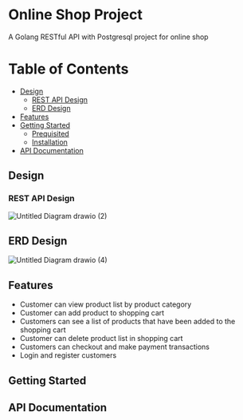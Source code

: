 # Online Shop Project

A Golang RESTful API with Postgresql project for online shop

# Table of Contents

* [Design](#design)
  * [REST API Design](#rest-api-design)
  * [ERD Design](#erd-design)
* [Features](#features)
* [Getting Started](#getting-started)
  * [Prequisited](#prequisited)
  * [Installation](#installation)
* [API Documentation](#api-documentation)

## Design 
### REST API Design
![Untitled Diagram drawio (2)](https://github.com/MochammadQemalFirza/OnlineShop/assets/90755886/26b3d058-96f4-4aa0-9425-a1f7f6423739)
## ERD Design
![Untitled Diagram drawio (4)](https://github.com/MochammadQemalFirza/OnlineShop/assets/90755886/25e11587-4b3c-4ef4-a326-3f08c5423cbc)

## Features
* Customer can view product list by product category
* Customer can add product to shopping cart
* Customers can see a list of products that have been added to the shopping cart
* Customer can delete product list in shopping cart
* Customers can checkout and make payment transactions
* Login and register customers

## Getting Started

## API Documentation
